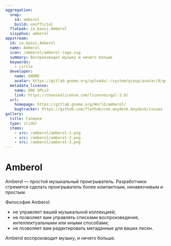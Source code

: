 ```yaml
---
aggregation:
  snap:
    id: amberol
    build: unofficial
  flatpak: io.bassi.Amberol
  sisyphus: amberol
appstream:
  id: io.bassi.Amberol
  name: Amberol
  icon: /amberol/amberol-logo.svg
  summary: Воспроизводит музыку и ничего больше
  keywords:
    - circle
  developer:
    name: GNOME
    avatar: https://gitlab.gnome.org/uploads/-/system/group/avatar/8/gnomelogo.png?width=48
  metadata_license:
    name: GNU GPLv3
    link: https://choosealicense.com/licenses/gpl-3.0/
  url:
    homepage: https://gitlab.gnome.org/World/amberol/
    bugtracker: https://github.com/flathub/com.anydesk.Anydesk/issues
gallery:
  title: Галерея
  type: slider
  items:
    - src: /amberol/amberol-1.png
    - src: /amberol/amberol-2.png
    - src: /amberol/amberol-3.png
---
```


# Amberol

Amberol — простой музыкальный проигрыватель. Разработчики стремятся сделать проигрыватель более компактным, ненавязчивым и простым.

Философия Amberol:

- не управляет вашей музыкальной коллекцией;
- не позволяет вам управлять списками воспроизведения, интеллектуальными или иными способами;
- не позволяет вам редактировать метаданные для ваших песен.

Amberol воспроизводит музыку, и ничего больше.

<AGWGallery />

<!--@include: @ru/apps/.parts/install/content-repo.md-->
<!--@include: @ru/apps/.parts/install/content-flatpak.md-->
<!--@include: @ru/apps/.parts/install/content-snap.md-->
